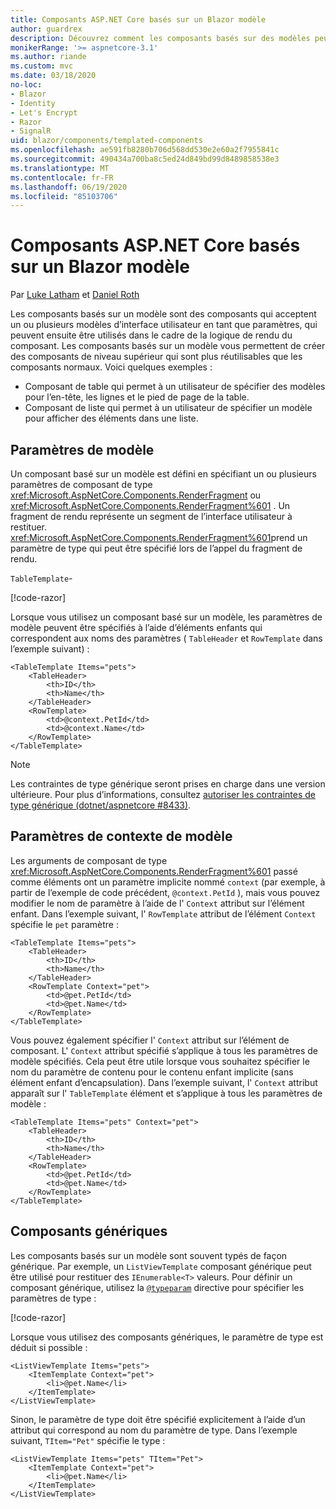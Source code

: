 ```yaml
---
title: Composants ASP.NET Core basés sur un Blazor modèle
author: guardrex
description: Découvrez comment les composants basés sur des modèles peuvent accepter un ou plusieurs modèles d’interface utilisateur en tant que paramètres, qui peuvent ensuite être utilisés dans le cadre de la logique de rendu du composant.
monikerRange: '>= aspnetcore-3.1'
ms.author: riande
ms.custom: mvc
ms.date: 03/18/2020
no-loc:
- Blazor
- Identity
- Let's Encrypt
- Razor
- SignalR
uid: blazor/components/templated-components
ms.openlocfilehash: ae591fb8280b706d568dd530e2e60a2f7955841c
ms.sourcegitcommit: 490434a700ba8c5ed24d849bd99d8489858538e3
ms.translationtype: MT
ms.contentlocale: fr-FR
ms.lasthandoff: 06/19/2020
ms.locfileid: "85103706"
---
```

# <a name="aspnet-core-blazor-templated-components"></a>Composants ASP.NET Core basés sur un Blazor modèle

Par [Luke Latham](https://github.com/guardrex) et [Daniel Roth](https://github.com/danroth27)

Les composants basés sur un modèle sont des composants qui acceptent un ou plusieurs modèles d’interface utilisateur en tant que paramètres, qui peuvent ensuite être utilisés dans le cadre de la logique de rendu du composant. Les composants basés sur un modèle vous permettent de créer des composants de niveau supérieur qui sont plus réutilisables que les composants normaux. Voici quelques exemples :

* Composant de table qui permet à un utilisateur de spécifier des modèles pour l’en-tête, les lignes et le pied de page de la table.
* Composant de liste qui permet à un utilisateur de spécifier un modèle pour afficher des éléments dans une liste.

## <a name="template-parameters"></a>Paramètres de modèle

Un composant basé sur un modèle est défini en spécifiant un ou plusieurs paramètres de composant de type <xref:Microsoft.AspNetCore.Components.RenderFragment> ou <xref:Microsoft.AspNetCore.Components.RenderFragment%601> . Un fragment de rendu représente un segment de l’interface utilisateur à restituer. <xref:Microsoft.AspNetCore.Components.RenderFragment%601>prend un paramètre de type qui peut être spécifié lors de l’appel du fragment de rendu.

`TableTemplate`-

[!code-razor[](../common/samples/3.x/BlazorWebAssemblySample/Components/TableTemplate.razor)]

Lorsque vous utilisez un composant basé sur un modèle, les paramètres de modèle peuvent être spécifiés à l’aide d’éléments enfants qui correspondent aux noms des paramètres ( `TableHeader` et `RowTemplate` dans l’exemple suivant) :

```razor
<TableTemplate Items="pets">
    <TableHeader>
        <th>ID</th>
        <th>Name</th>
    </TableHeader>
    <RowTemplate>
        <td>@context.PetId</td>
        <td>@context.Name</td>
    </RowTemplate>
</TableTemplate>
```

> [!NOTE]
> Les contraintes de type générique seront prises en charge dans une version ultérieure. Pour plus d’informations, consultez [autoriser les contraintes de type générique (dotnet/aspnetcore #8433)](https://github.com/dotnet/aspnetcore/issues/8433).

## <a name="template-context-parameters"></a>Paramètres de contexte de modèle

Les arguments de composant de type <xref:Microsoft.AspNetCore.Components.RenderFragment%601> passé comme éléments ont un paramètre implicite nommé `context` (par exemple, à partir de l’exemple de code précédent, `@context.PetId` ), mais vous pouvez modifier le nom de paramètre à l’aide de l' `Context` attribut sur l’élément enfant. Dans l’exemple suivant, l' `RowTemplate` attribut de l’élément `Context` spécifie le `pet` paramètre :

```razor
<TableTemplate Items="pets">
    <TableHeader>
        <th>ID</th>
        <th>Name</th>
    </TableHeader>
    <RowTemplate Context="pet">
        <td>@pet.PetId</td>
        <td>@pet.Name</td>
    </RowTemplate>
</TableTemplate>
```

Vous pouvez également spécifier l' `Context` attribut sur l’élément de composant. L' `Context` attribut spécifié s’applique à tous les paramètres de modèle spécifiés. Cela peut être utile lorsque vous souhaitez spécifier le nom du paramètre de contenu pour le contenu enfant implicite (sans élément enfant d’encapsulation). Dans l’exemple suivant, l' `Context` attribut apparaît sur l' `TableTemplate` élément et s’applique à tous les paramètres de modèle :

```razor
<TableTemplate Items="pets" Context="pet">
    <TableHeader>
        <th>ID</th>
        <th>Name</th>
    </TableHeader>
    <RowTemplate>
        <td>@pet.PetId</td>
        <td>@pet.Name</td>
    </RowTemplate>
</TableTemplate>
```

## <a name="generic-typed-components"></a>Composants génériques

Les composants basés sur un modèle sont souvent typés de façon générique. Par exemple, un `ListViewTemplate` composant générique peut être utilisé pour restituer des `IEnumerable<T>` valeurs. Pour définir un composant générique, utilisez la [`@typeparam`](xref:mvc/views/razor#typeparam) directive pour spécifier les paramètres de type :

[!code-razor[](../common/samples/3.x/BlazorWebAssemblySample/Components/ListViewTemplate.razor)]

Lorsque vous utilisez des composants génériques, le paramètre de type est déduit si possible :

```razor
<ListViewTemplate Items="pets">
    <ItemTemplate Context="pet">
        <li>@pet.Name</li>
    </ItemTemplate>
</ListViewTemplate>
```

Sinon, le paramètre de type doit être spécifié explicitement à l’aide d’un attribut qui correspond au nom du paramètre de type. Dans l’exemple suivant, `TItem="Pet"` spécifie le type :

```razor
<ListViewTemplate Items="pets" TItem="Pet">
    <ItemTemplate Context="pet">
        <li>@pet.Name</li>
    </ItemTemplate>
</ListViewTemplate>
```
